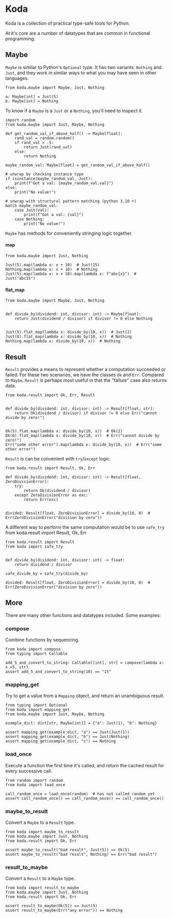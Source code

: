 # Koda

Koda is a collection of practical type-safe tools for Python.

At it's core are a number of datatypes that are common in functional programming.

## Maybe

`Maybe` is similar to Python's `Optional` type. It has two variants: `Nothing` and `Just`, and they work in similar ways
to what you may have seen in other languages.

```python3
from koda.maybe import Maybe, Just, Nothing

a: Maybe[int] = Just(5)
b: Maybe[int] = Nothing
```

To know if a `Maybe` is a `Just` or a `Nothing`, you'll need to inspect it.  
```python3
import random
from koda.maybe import Just, Maybe, Nothing

def get_random_val_if_above_half() -> Maybe[float]:
    rand_val = random.random()
    if rand_val > .5:
        return Just(rand_val)
    else:
        return Nothing
    
maybe_random_val: Maybe[float] = get_random_val_if_above_half() 

# unwrap by checking instance type
if isinstance(maybe_random_val, Just):
    print(f"Got a val: {maybe_random_val.val}")
else:
    print("No value!")

# unwrap with structural pattern matching (python 3.10 +)
match maybe_random_val:
    case Just(val):
        print(f"Got a val: {val}")
    case Nothing:
        print("No value!")
```

`Maybe` has methods for conveniently stringing logic together.

#### map

```python3
from koda.maybe import Just, Nothing

Just(5).map(lambda x: x + 10)  # Just(15)
Nothing.map(lambda x: x + 10)  # Nothing
Just(5).map(lambda x: x + 10).map(lambda x: f"abc{x}")  # Just("abc15")
```

#### flat_map

```python3
from koda.maybe import Maybe, Just, Nothing


def divide_by(dividend: int, divisor: int) -> Maybe[float]:
    return Just(dividend / divisor) if divisor != 0 else Nothing


Just(5).flat_map(lambda x: divide_by(10, x))  # Just(2)
Just(0).flat_map(lambda x: divide_by(10, x))  # Nothing
Nothing.map(lambda x: divide_by(10, x))  # Nothing
```

## Result

`Result` provides a means to represent whether a computation succeeded or failed. For these two scenarios, we have the classes
`Ok` and `Err`. Compared to `Maybe`, `Result` is perhaps most useful in that the "failure" case also returns data.
```python3
from koda.result import Ok, Err, Result 


def divide_by(dividend: int, divisor: int) -> Result[float, str]:
    return Ok(dividend / divisor) if divisor != 0 else Err("cannot divide by zero!") 


Ok(5).flat_map(lambda x: divide_by(10, x))  # Ok(2)
Ok(0).flat_map(lambda x: divide_by(10, x))  # Err("cannot divide by zero!") 
Err("some other error").map(lambda x: divide_by(10, x))  # Err("some other error")
```

`Result` is can be convenient with `try`/`except` logic.
```python3
from koda.result import Result, Ok, Err

def divide_by(dividend: int, divisor: int) -> Result[float, ZeroDivisionError]:
    try:
        return Ok(dividend / divisor)
    except ZeroDivisionError as exc:
        return Err(exc)


divided: Result[float, ZeroDivisionError] = divide_by(10, 0)  # Err(ZeroDivisionError("division by zero"))
```

A different way to perform the same computation would be to use `safe_try`
from koda.result import Result, Ok, Err

```python3
from koda.result import Result
from koda import safe_try


def divide_by(dividend: int, divisor: int) -> float:
    return dividend / divisor

safe_divide_by = safe_try(divide_by)

divided: Result[float, ZeroDivisionError] = divide_by(10, 0)  # Err(ZeroDivisionError("division by zero"))
```

## More

There are many other functions and datatypes included. Some examples:

### compose
Combine functions by sequencing.

```python3
from koda import compose
from typing import Callable

add_5_and_convert_to_string: Callable[[int], str] = compose(lambda x: x +5, str)
assert add_5_and_convert_to_string(10) == "15"
```

### mapping_get
Try to get a value from a `Mapping` object, and return an unambiguous result. 

```python3
from typing import Optional
from koda import mapping_get
from koda.maybe import Just, Maybe, Nothing

example_dict: dict[str, Maybe[int]] = {"a": Just(1), "b": Nothing}

assert mapping_get(example_dict, "a") == Just(Just(1))
assert mapping_get(example_dict, "b") == Just(Nothing)
assert mapping_get(example_dict, "c") == Nothing
```

### load_once
Execute a function the first time it's called, and return the cached result
for every successive call.
```python3
from random import random
from koda import load_once

call_random_once = load_once(random)  # has not called random yet
assert call_random_once() == call_random_once() == call_random_once()
```

### maybe_to_result

Convert a `Maybe` to a `Result` type.
```python3
from koda import maybe_to_result
from koda.maybe import Just, Nothing
from koda.result import Ok, Err

assert maybe_to_result("bad result", Just(5)) == Ok(5)
assert maybe_to_result("bad result", Nothing) == Err("bad result") 
```

### result_to_maybe

Convert a `Result` to a `Maybe` type.
```python3
from koda import result_to_maybe 
from koda.maybe import Just, Nothing
from koda.result import Ok, Err

assert result_to_maybe(Ok(5)) == Just(5)
assert result_to_maybe(Err("any error")) == Nothing 
```
